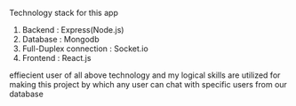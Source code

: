 Technology stack for this app
1. Backend : Express(Node.js)
2. Database : Mongodb
3. Full-Duplex connection : Socket.io
4. Frontend : React.js

effiecient user of all above technology and my logical skills are utilized for making this project by which any user can chat with specific users from our database
